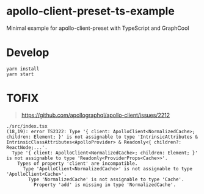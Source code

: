 # apollo-client-preset-ts-example
Minimal example for apollo-client-preset with TypeScript and GraphCool

# Develop
```
yarn install
yarn start
```

# TOFIX
> https://github.com/apollographql/apollo-client/issues/2212
```
./src/index.tsx
(18,19): error TS2322: Type '{ client: ApolloClient<NormalizedCache>; children: Element; }' is not assignable to type 'IntrinsicAttributes & IntrinsicClassAttributes<ApolloProvider> & Readonly<{ children?: ReactNode;...'.
  Type '{ client: ApolloClient<NormalizedCache>; children: Element; }' is not assignable to type 'Readonly<ProviderProps<Cache>>'.
    Types of property 'client' are incompatible.
      Type 'ApolloClient<NormalizedCache>' is not assignable to type 'ApolloClient<Cache>'.
        Type 'NormalizedCache' is not assignable to type 'Cache'.
          Property 'add' is missing in type 'NormalizedCache'.
```